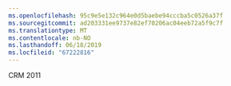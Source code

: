 ```yaml
---
ms.openlocfilehash: 95c9e5e132c964e0d5baebe94cccba5c0526a37f
ms.sourcegitcommit: ad203331ee9737e82ef70206ac04eeb72a5f9c7f
ms.translationtype: MT
ms.contentlocale: nb-NO
ms.lasthandoff: 06/18/2019
ms.locfileid: "67222816"
---
```

CRM 2011
